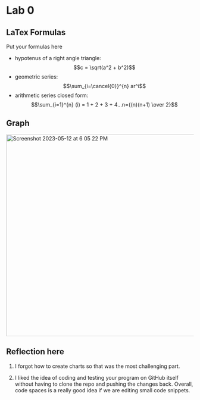 # Lab 0



## LaTex Formulas

Put your formulas here

- hypotenus of a right angle triangle: $$c = \sqrt(a^2 + b^2)$$
- geometric series: $$\sum_{i=\cancel{0}}^{n} ar^i$$
- arithmetic series closed form: $$\sum_{i=1}^{n} (i) = 1 + 2 + 3 + 4...n={(n)(n+1) \over 2}$$

## Graph
<img width="542" alt="Screenshot 2023-05-12 at 6 05 22 PM" src="https://github.com/seneca-dsa456/labs-akhurana22/assets/101019909/ccf43185-86db-4ed2-aebe-73eb402b021d">

## Reflection here

1. I forgot how to create charts so that was the most challenging part.

2. I liked the idea of coding and testing your program on GitHub itself without having to clone the repo and pushing the changes back. Overall, code spaces is a really good idea if we are editing small code snippets.
